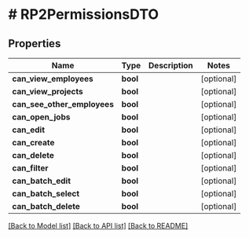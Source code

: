 # # RP2PermissionsDTO

## Properties

Name | Type | Description | Notes
------------ | ------------- | ------------- | -------------
**can_view_employees** | **bool** |  | [optional]
**can_view_projects** | **bool** |  | [optional]
**can_see_other_employees** | **bool** |  | [optional]
**can_open_jobs** | **bool** |  | [optional]
**can_edit** | **bool** |  | [optional]
**can_create** | **bool** |  | [optional]
**can_delete** | **bool** |  | [optional]
**can_filter** | **bool** |  | [optional]
**can_batch_edit** | **bool** |  | [optional]
**can_batch_select** | **bool** |  | [optional]
**can_batch_delete** | **bool** |  | [optional]

[[Back to Model list]](../../README.md#models) [[Back to API list]](../../README.md#endpoints) [[Back to README]](../../README.md)
